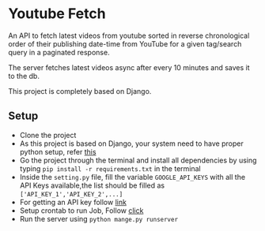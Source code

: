 # Youtube Fetch 
An API to fetch latest videos from youtube sorted in reverse chronological order of their publishing date-time from YouTube for a given tag/search query in a paginated response.

The server fetches latest videos async after every 10 minutes and saves it to the db.

This project is completely based on Django.


## Setup 
- Clone the project
- As this project is based on Django, your system need to have proper python setup, refer [this](https://www.python.org/downloads/)
- Go the project through the terminal and install all dependencies by using typing `pip install -r requirements.txt` in the terminal
- Inside the `setting.py` file, fill the variable `GOOGLE_API_KEYS` with all the API Keys available,the list should be filled as `['API_KEY_1','API_KEY_2',...]`
- For getting an API key follow [link](https://developers.google.com/youtube/v3/getting-started)
- Setup crontab to run Job, Follow [click](https://django-cron.readthedocs.io/en/latest/installation.html)
- Run the server using `python mange.py runserver`
